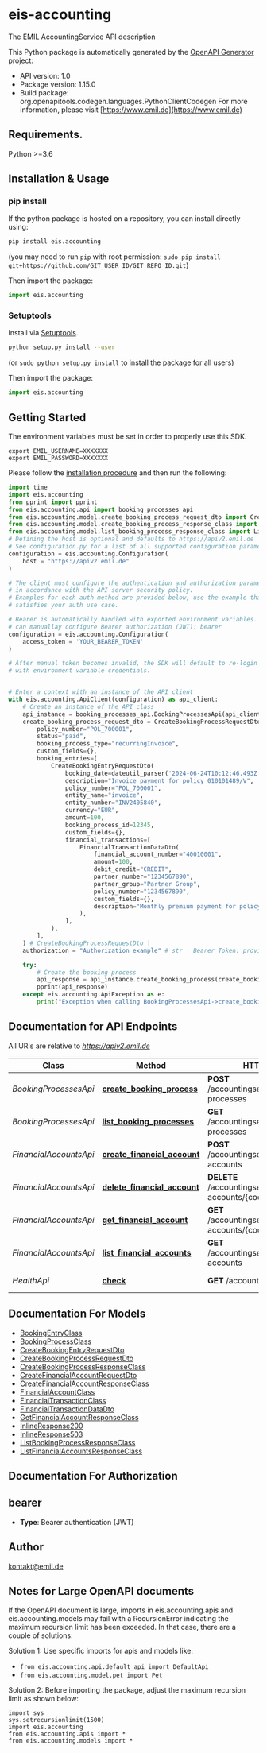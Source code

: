 # eis-accounting
The EMIL AccountingService API description

This Python package is automatically generated by the [OpenAPI Generator](https://openapi-generator.tech) project:

- API version: 1.0
- Package version: 1.15.0
- Build package: org.openapitools.codegen.languages.PythonClientCodegen
For more information, please visit [https://www.emil.de](https://www.emil.de)

## Requirements.

Python >=3.6

## Installation & Usage
### pip install

If the python package is hosted on a repository, you can install directly using:

```sh
pip install eis.accounting
```
(you may need to run `pip` with root permission: `sudo pip install git+https://github.com/GIT_USER_ID/GIT_REPO_ID.git`)

Then import the package:
```python
import eis.accounting
```

### Setuptools

Install via [Setuptools](http://pypi.python.org/pypi/setuptools).

```sh
python setup.py install --user
```
(or `sudo python setup.py install` to install the package for all users)

Then import the package:
```python
import eis.accounting
```

## Getting Started

The environment variables must be set in order to properly use this SDK.

```shell 
export EMIL_USERNAME=XXXXXXX
export EMIL_PASSWORD=XXXXXXX
```

Please follow the [installation procedure](#installation--usage) and then run the following:

```python
import time
import eis.accounting
from pprint import pprint
from eis.accounting.api import booking_processes_api
from eis.accounting.model.create_booking_process_request_dto import CreateBookingProcessRequestDto
from eis.accounting.model.create_booking_process_response_class import CreateBookingProcessResponseClass
from eis.accounting.model.list_booking_process_response_class import ListBookingProcessResponseClass
# Defining the host is optional and defaults to https://apiv2.emil.de
# See configuration.py for a list of all supported configuration parameters.
configuration = eis.accounting.Configuration(
    host = "https://apiv2.emil.de"
)

# The client must configure the authentication and authorization parameters
# in accordance with the API server security policy.
# Examples for each auth method are provided below, use the example that
# satisfies your auth use case.

# Bearer is automatically handled with exported environment variables. However, you
# can manuallay configure Bearer authorization (JWT): bearer
configuration = eis.accounting.Configuration(
    access_token = 'YOUR_BEARER_TOKEN'
)

# After manual token becomes invalid, the SDK will default to re-login automatically
# with environment variable credentials.


# Enter a context with an instance of the API client
with eis.accounting.ApiClient(configuration) as api_client:
    # Create an instance of the API class
    api_instance = booking_processes_api.BookingProcessesApi(api_client)
    create_booking_process_request_dto = CreateBookingProcessRequestDto(
        policy_number="POL_700001",
        status="paid",
        booking_process_type="recurringInvoice",
        custom_fields={},
        booking_entries=[
            CreateBookingEntryRequestDto(
                booking_date=dateutil_parser('2024-06-24T10:12:46.493Z'),
                description="Invoice payment for policy 010101489/V",
                policy_number="POL_700001",
                entity_name="invoice",
                entity_number="INV2405840",
                currency="EUR",
                amount=100,
                booking_process_id=12345,
                custom_fields={},
                financial_transactions=[
                    FinancialTransactionDataDto(
                        financial_account_number="40010001",
                        amount=100,
                        debit_credit="CREDIT",
                        partner_number="1234567890",
                        partner_group="Partner Group",
                        policy_number="1234567890",
                        custom_fields={},
                        description="Monthly premium payment for policy 1234567890",
                    ),
                ],
            ),
        ],
    ) # CreateBookingProcessRequestDto | 
    authorization = "Authorization_example" # str | Bearer Token: provided by the login endpoint under the name accessToken. (optional)

    try:
        # Create the booking process
        api_response = api_instance.create_booking_process(create_booking_process_request_dto, authorization=authorization)
        pprint(api_response)
    except eis.accounting.ApiException as e:
        print("Exception when calling BookingProcessesApi->create_booking_process: %s\n" % e)
```

## Documentation for API Endpoints

All URIs are relative to *https://apiv2.emil.de*

Class | Method | HTTP request | Description
------------ | ------------- | ------------- | -------------
*BookingProcessesApi* | [**create_booking_process**](docs/BookingProcessesApi.md#create_booking_process) | **POST** /accountingservice/v1/booking-processes | Create the booking process
*BookingProcessesApi* | [**list_booking_processes**](docs/BookingProcessesApi.md#list_booking_processes) | **GET** /accountingservice/v1/booking-processes | List Booking processes
*FinancialAccountsApi* | [**create_financial_account**](docs/FinancialAccountsApi.md#create_financial_account) | **POST** /accountingservice/v1/financial-accounts | Create the Financial Account
*FinancialAccountsApi* | [**delete_financial_account**](docs/FinancialAccountsApi.md#delete_financial_account) | **DELETE** /accountingservice/v1/financial-accounts/{code} | Delete the Financial Account
*FinancialAccountsApi* | [**get_financial_account**](docs/FinancialAccountsApi.md#get_financial_account) | **GET** /accountingservice/v1/financial-accounts/{code} | Retrieve the Financial Account
*FinancialAccountsApi* | [**list_financial_accounts**](docs/FinancialAccountsApi.md#list_financial_accounts) | **GET** /accountingservice/v1/financial-accounts | List Financial Accounts
*HealthApi* | [**check**](docs/HealthApi.md#check) | **GET** /accountingservice/health | Health Check


## Documentation For Models

 - [BookingEntryClass](docs/BookingEntryClass.md)
 - [BookingProcessClass](docs/BookingProcessClass.md)
 - [CreateBookingEntryRequestDto](docs/CreateBookingEntryRequestDto.md)
 - [CreateBookingProcessRequestDto](docs/CreateBookingProcessRequestDto.md)
 - [CreateBookingProcessResponseClass](docs/CreateBookingProcessResponseClass.md)
 - [CreateFinancialAccountRequestDto](docs/CreateFinancialAccountRequestDto.md)
 - [CreateFinancialAccountResponseClass](docs/CreateFinancialAccountResponseClass.md)
 - [FinancialAccountClass](docs/FinancialAccountClass.md)
 - [FinancialTransactionClass](docs/FinancialTransactionClass.md)
 - [FinancialTransactionDataDto](docs/FinancialTransactionDataDto.md)
 - [GetFinancialAccountResponseClass](docs/GetFinancialAccountResponseClass.md)
 - [InlineResponse200](docs/InlineResponse200.md)
 - [InlineResponse503](docs/InlineResponse503.md)
 - [ListBookingProcessResponseClass](docs/ListBookingProcessResponseClass.md)
 - [ListFinancialAccountsResponseClass](docs/ListFinancialAccountsResponseClass.md)


## Documentation For Authorization


## bearer

- **Type**: Bearer authentication (JWT)


## Author

kontakt@emil.de


## Notes for Large OpenAPI documents
If the OpenAPI document is large, imports in eis.accounting.apis and eis.accounting.models may fail with a
RecursionError indicating the maximum recursion limit has been exceeded. In that case, there are a couple of solutions:

Solution 1:
Use specific imports for apis and models like:
- `from eis.accounting.api.default_api import DefaultApi`
- `from eis.accounting.model.pet import Pet`

Solution 2:
Before importing the package, adjust the maximum recursion limit as shown below:
```
import sys
sys.setrecursionlimit(1500)
import eis.accounting
from eis.accounting.apis import *
from eis.accounting.models import *
```

